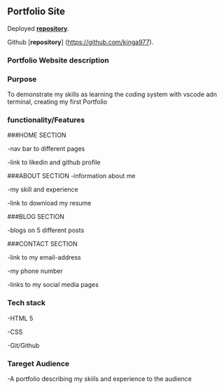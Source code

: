 ## Portfolio Site
Deployed [**repository**](https://cranky-babbage-d33d55.netlify.app/).

Github [**repository**] (https://github.com/kinga977).

### Portfolio Website description
### Purpose
To demonstrate my skills as learning the coding system with vscode adn terminal, creating my first Portfolio

### functionality/Features

###HOME SECTION

   -nav bar to different pages

   -link to likedin and github profile

###ABOUT SECTION
   -information about me

   -my skill and experience

   -link to download my resume

###BLOG SECTION

   -blogs on 5 different posts

###CONTACT SECTION

   -link to my email-address

   -my phone number

   -links to my social media pages

   ### Tech stack
   -HTML 5 

   -CSS

   -Git/Github

   ### Tareget Audience
   -A portfolio describing my skiils and experience to the audience
